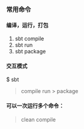 ### 常用命令
#### 编译，运行，打包
1. sbt compile
2. sbt run
3. sbt package
#### 交互模式
$ sbt
> compile
> run
\> package
#### 可以一次运行多个命令：
> clean compile 